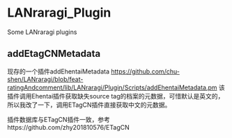 # LANraragi_Plugin
Some LANraragi plugins

## addEtagCNMetadata
现存的一个插件addEhentaiMetadata
https://github.com/chu-shen/LANraragi/blob/feat-ratingAndcomment/lib/LANraragi/Plugin/Scripts/addEhentaiMetadata.pm
该插件调用Ehentai插件获取缺失source tag的档案的元数据，可惜默认是英文的，所以我改了一下，调用ETagCN插件直接获取中文的元数据。

插件数据库与ETagCN插件一致，参考https://github.com/zhy201810576/ETagCN

